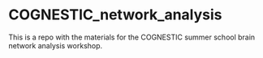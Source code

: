 # COGNESTIC_network_analysis
This is a repo with the materials for the COGNESTIC summer school brain network analysis workshop.

